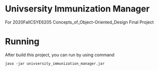# Univsersity Immunization Manager

For 2020FallCSYE6205 Concepts_of_Object-Oriented_Design Final Project

# Running
After build this project, you can run by using command

```Shell
java -jar univsersity_immunization_manager.jar
```